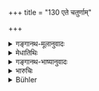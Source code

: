 +++
title = "130 एते चतुर्णाम्"

+++

<details><summary>गङ्गानथ-मूलानुवादः</summary>

The duties or the four castes in times or distress have thus been expounded; by properly carrying out which they attain the highest state.—(130)
</details>

<details><summary>मेधातिथिः</summary>

**सम्यग् आपद्धर्मानुष्ठानात् परमा गतिः** प्राप्यते । शरीररक्षणाद् विहितातिक्रमो न भवतीति युक्ता शुभपलप्राप्तिः । नापद्गतेनासत्प्रतिग्रहादौ विचिकित्सितव्यम् इति शास्त्रन्यायानुवादः ॥ १०.१३० ॥
</details>

<details><summary>गङ्गानथ-भाष्यानुवादः</summary>

By duly performing the duties laid down in connection with times of distress, the highest state is attained. The proper care of the body does not involve any transgression of an enjoined duty. Hence it is only right that a desirable result is attained.

This is the reiteration of the scriptural and logical conclusion that when fallen in distress, one should not hesitate to accept improper gifts and so forth.—(130)
</details>

<details><summary>भारुचिः</summary>

आत्मकुटुम्बप्राणधारणस्य प्रयोजनातिशयदर्शनाद् धर्मतन्त्रसंयोगे च तदनुष्ठानार्थस्याग्निहोत्रादेर् नित्यस्य कर्मणियम् (?) एव स्थितिर् उपपन्ना- **यान् सम्यग् अनुतिष्ठन्त** इत्य् एवमादि । अथ वा महाफलानाम् अल्पप्रत्यवायानुषङ्गापक्षयेदं स्तुतिवचनम् उपपन्नम्, आपद्धर्मोपसंहारार्थम् ॥ १०.१३० ॥
</details>

<details><summary>Bühler</summary>

130	The duties of the four castes (varna) in times of distress have thus been declared, and if they perform them well, they will reach the most blessed state.
</details>

